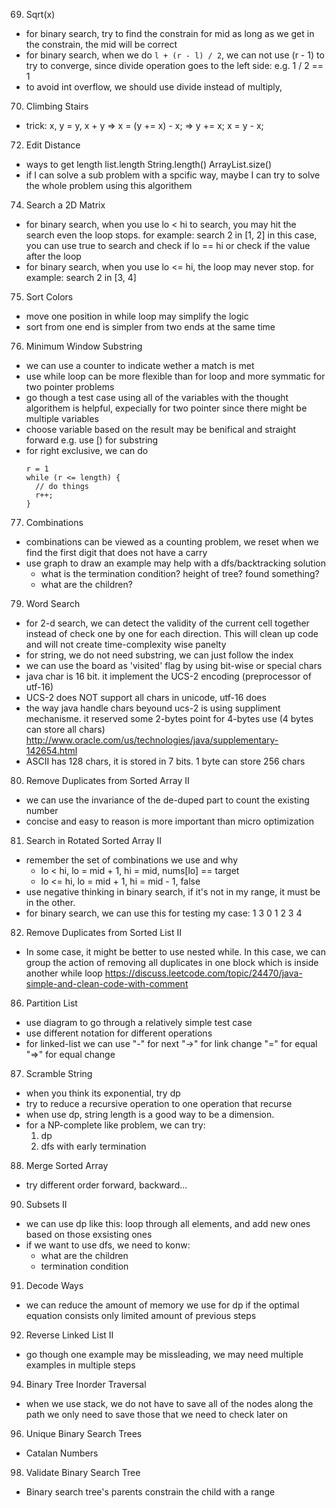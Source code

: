 69. Sqrt(x)
  - for binary search, try to find the constrain for mid
    as long as we get in the constrain, the mid will be correct
  - for binary search, when we do ``` l + (r - l) / 2 ```,
    we can not use (r - 1) to try to converge, since divide operation
    goes to the left side: e.g. 1 / 2 == 1
  - to avoid int overflow, we should use divide instead of multiply,
70. Climbing Stairs
  - trick: x, y = y, x + y
    => x = (y += x) - x;
    => y += x; x = y - x;
72. Edit Distance
  - ways to get length
    list.length
    String.length()
    ArrayList.size()
  - if I can solve a sub problem with a spcific way, maybe I can try
    to solve the whole problem using this algorithem
74. Search a 2D Matrix
  - for binary search, when you use lo < hi to search,
    you may hit the search even the loop stops.
    for example: search 2 in [1, 2]
    in this case, you can use true to search and check if lo == hi
    or check if the value after the loop
  - for binary search, when you use lo <= hi,
    the loop may never stop.
    for example: search 2 in [3, 4]
75. Sort Colors
  - move one position in while loop may simplify the logic
  - sort from one end is simpler from two ends at the same time
76. Minimum Window Substring
  - we can use a counter to indicate wether a match is met
  - use while loop can be more flexible than for loop and more symmatic
    for two pointer problems
  - go though a test case using all of the variables
    with the thought algorithem is helpful, expecially for two pointer
    since there might be multiple variables
  - choose variable based on the result may be benifical and straight forward
    e.g. use [) for substring
  - for right exclusive, we can do
    ```
    r = 1
    while (r <= length) {
      // do things
      r++;
    }
    ```
77. Combinations
  - combinations can be viewed as a counting problem, we reset
    when we find the first digit that does not have a carry
  - use graph to draw an example may help with a dfs/backtracking solution
    - what is the termination condition? height of tree? found something?
    - what are the children?
79. Word Search
  - for 2-d search, we can detect the validity of the current cell together
    instead of check one by one for each direction. This will clean up
    code and will not create time-complexity wise panelty
  - for string, we do not need substring, we can just follow the index
  - we can use the board as 'visited' flag by using bit-wise or special chars
  - java char is 16 bit. it implement the UCS-2 encoding (preprocessor of utf-16)
  - UCS-2 does NOT support all chars in unicode, utf-16 does
  - the way java handle chars beyound ucs-2 is using suppliment mechanisme.
    it reserved some 2-bytes point for 4-bytes use (4 bytes can store all chars)
    http://www.oracle.com/us/technologies/java/supplementary-142654.html
  - ASCII has 128 chars, it is stored in 7 bits. 1 byte can store 256 chars
80. Remove Duplicates from Sorted Array II
  - we can use the invariance of the de-duped part to count the existing number
  - concise and easy to reason is more important than micro optimization
81. Search in Rotated Sorted Array II
  - remember the set of combinations we use and why
    - lo < hi,  lo = mid + 1, hi = mid,     nums[lo] == target
    - lo <= hi, lo = mid + 1, hi = mid - 1, false
  - use negative thinking in binary search, if it's not in my range, it must be
    in the other.
  - for binary search, we can use this for testing my case:
      1   3
    0 1 2 3 4
82. Remove Duplicates from Sorted List II
  - In some case, it might be better to use nested while.
    In this case, we can group the action of removing all duplicates in one
    block which is inside another while loop
    https://discuss.leetcode.com/topic/24470/java-simple-and-clean-code-with-comment
86. Partition List
  - use diagram to go through a relatively simple test case
  - use different notation for different operations
  - for linked-list we can use
    "-" for next
    "->" for link change
    "=" for equal
    "=>" for equal change
87. Scramble String
  - when you think its exponential, try dp
  - try to reduce a recursive operation to one operation that recurse
  - when use dp, string length is a good way to be a dimension.
  - for a NP-complete like problem, we can try:
    1. dp
    2. dfs with early termination
88. Merge Sorted Array
  - try different order forward, backward...
90. Subsets II
  - we can use dp like this: loop through all elements, and add new ones based
    on those exsisting ones
  - if we want to use dfs, we need to konw:
    - what are the children
    - termination condition
91. Decode Ways
  - we can reduce the amount of memory we use for dp if the optimal
    equation consists only limited amount of previous steps
92. Reverse Linked List II
  - go though one example may be missleading, we may need multiple examples
    in multiple steps
94. Binary Tree Inorder Traversal
  - when we use stack, we do not have to save all of the nodes along the path
    we only need to save those that we need to check later on
96. Unique Binary Search Trees
  - Catalan Numbers
98. Validate Binary Search Tree
  - Binary search tree's parents constrain the child with a range
